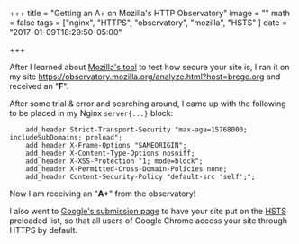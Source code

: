+++
title = "Getting an A+ on Mozilla's HTTP Observatory"
image = ""
math = false
tags = ["nginx", "HTTPS", "observatory", "mozilla", "HSTS"
]
date = "2017-01-09T18:29:50-05:00"

+++

After I learned about [Mozilla's tool](https://github.com/mozilla/http-observatory) to test how secure your site is, I ran it on my site https://observatory.mozilla.org/analyze.html?host=brege.org and received an "**F**".  <!--more-->

After some trial & error and searching around, I came up with the following to be placed in my Nginx `server{...}` block:

``` nginx
    add_header Strict-Transport-Security "max-age=15768000; includeSubDomains; preload";
    add_header X-Frame-Options "SAMEORIGIN";
    add_header X-Content-Type-Options nosniff;
    add_header X-XSS-Protection "1; mode=block";
    add_header X-Permitted-Cross-Domain-Policies none;
    add_header Content-Security-Policy "default-src 'self';";

```

Now I am receiving an "**A+**" from the observatory!

I also went to [Google's submission page](https://hstspreload.org/) to have your site put on the [HSTS](https://en.wikipedia.org/wiki/HTTP_Strict_Transport_Security) preloaded list, so that all users of Google Chrome access your site through HTTPS by default.
